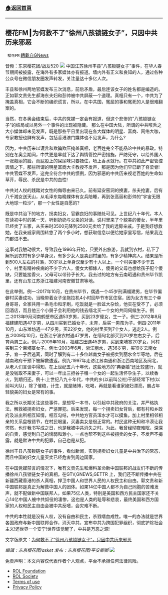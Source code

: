 ###  [:house:返回首頁](https://github.com/ourhimalayas/txt)
---


## 樱花FM┃为何救不了”徐州八孩锁链女子”，只因中共历来邪恶
` 樱花FM` [轉載自GNews](https://gnews.org/zh-hans/2012268/)

音频：东京樱花团/战友520
![](https://assets.gnews.org/wp-content/uploads/2022/02/02164.jpg)
中国江苏徐州丰县”八孩锁链女子”事件，在华人春节期间被披露，在海外有多家媒体亦有报道。墙内外有正义和良知的人，通过各种公众号在微信朋友圈发声转发，关注量达十多亿人次。

丰县和徐州两地官媒发布三次消息，前后矛盾，最后连该女子的姓名都是编造的。正如郭文贵先生郝海东夫妇和彭帅被中共屏蔽一个道理。真相只有一个，中共为了掩盖真相，它会不断的编织谎言，所以，在中共国，冤屈的事和冤死的人是很难翻案的。

当然，在冬奥会结束后，中共的党媒一定会有报道，但这个悲惨的”八孩锁链女子”的结局或以另外一个事件的出现被隐藏。 那么在中国大陆，所谓的中共喉舌之大小媒体却未见发声，既是那些平日里出现在各大媒体的明星、富商、网络大咖，专家教授也鲜有发声，包括香港澳门媒体也不见发声，为什么?

因为，中共历来以谎言和欺骗欺压掩盖真相，老百姓完全不能品论中共的暴政。特别在冬奥会期间，中共更是早就下达了舆情管控严密措施，严防死守，以给外国人一张靓丽的脸，而屁股上的屎尿味只要捂住，喷上香水就行。在中共如此严密管控舆情之下，那些所谓的明星富商大卡教授不发声，那是因为他们早已断了脊梁骨!中共官媒不发声，这完全符合中共的惯例，因为邪恶的中共历来视老百姓的生命如草芥，辱民、杀民是中共的血性!

中共对人权的践踏对女性的侮辱由来已久。前有延安窑洞的换妻，杀夫抢妻，后有八千湘女送天山，从毛泽东每晚裸体有女兵陪睡，再到张高丽和彭帅的”宇宙无限大地球一粒沙”，那一个女性是自愿的?

既是中共治下的地方，拐卖妇女，官霸良妇的事随处可见。上世纪八十年代，本人在读初中时的某一天，听到奶奶与父亲的对话，说村里来了个貌美的傻女，半年里已经卖了五家，从买来时3500元降到2500元卖给了我的远房亲戚。于是我好想救她，在我亲戚家周围转悠了两个多小时，想获取信息以便给她家里写信，结果我连门都进不去。

这事对我触动很大，导致我在1996年开始，只要外出旅游，我就到农村，私下了解所到农村有多少单身汉，有多少女人是卖到村里的，有多少精神病人。结果是所到500人左右的村落，30岁以上单身汉至少有十人以上，一个村买妻不少于五个，村里有精神疾病的不少于六人，傻女大都嫁人，傻男的父母也想给孩子配个傻缺，只要能接香火，父母可以带孙子长大。我去过的地方有云南昭通和贵州毕节凯里，还有山东江苏浙江福建河南安徽甘肃等地。

在此举例。例一:2017年10月，在贵州毕节，偶遇一个45岁刑满福建男，在毕节偏僻村买妻成功，当晚带着女子坐拖拉机4小时回毕节市区住宿，因为女方有三个单身哥哥，全家共用一条毛巾和牙刷，吃饭就是一脸盆大杂烩，他实在受不了，必须回酒店，而且他三个小舅子会利用他的钱去缅北买一个女的共同伺候生子。例二:2013年9月河南鹤壁市区遇53岁男，买到23岁傻女，生一子。例三:2012年8月福建建阳遇47岁男，从四川买到已婚女子，未育，后买一男孩为子。例四:2011年10月，山东潍坊遇一47岁男，买22岁女，他的村里买到7个女人，逃走2人。例五:2009年10月，在浙江宁波农村遇47岁男，在缅甸北部买到20岁左右女子，后育两男三女。例六:2009年10月，福建古田遇45岁男，买到柬埔寨20岁女，同村买到三个柬埔寨女子。例七:2003年6月，浙江丽水，遇36岁男，买19岁云南女子，育一子后逃离，同时了解到有二十多位越南女子被拐卖到丽水金华等地，后在越南政府干预下被解救遣返。例九:1997年走访江苏南通和浙江西南地区及闽北，从老人们言谈中得知，在上世纪五六十年代，这些地方的”典妻婚”还比较盛行，就是没钱取不来妻子，可以一年出三担谷子租一个女的一起生活怀孕生子，以续香火，到期归还。例十:上世纪八九十年代，中共的乡(以前叫公社)干部经常下村(以前叫大队)，除了催粮，计生，就是赌博，吃喝，再就是看谁家媳妇漂亮，霸占年轻貌美的妇女是常有的事。

我之所以长期关注这些事件，是想写一本书，以引起中共政府的关注，并严格执法，解救被拐卖妇女，严惩罪犯。后来发现，每一个拐卖妇女背后，都有村和乡政府及派出所相互知情，相互勾结，中共地方官员浑水才可以摸鱼。加上村里相邻相亲的关系盘根错节，在村民眼里，买妻卖女是很正常的。村民这种无知和冷漠让我愕然，也许我书写成之日，也是我被中共消失之时。为此，我曾经彻夜难眠，深深的自责，感觉到自己的懦弱和渺小，一点也帮不到这些被拐卖的女子，不发声不揭露，就是默许中共的犯罪，自己也是从犯。

徐州丰县八孩锁链女子的事件，看似新闻，实则拐卖妇女儿童是中共治下的常态，而且中国的妇女儿童买卖已经危害到周边国家。

在中国党媒禁言的情况下，唯有文贵先生和爆料革命新中国联邦的战友们不断的传播徐州八孩锁链女子的真相。在GTV,GNEWS,GETTR 上，我们还不断传播中共在新疆西藏香港的杀人真相，捍卫中国人和世界人民的人权民主和自由。郭文贵和新中国联邦是真正为解救中国人的团体。如果14亿中国人都不为自己同胞的苦难发声，就不配做新中国联邦人，如果75亿人类，特别是美国和西方民主国家还不关心14亿中国人被中共奴役的凄惨，这也是人类的耻辱和悲哀，最终美国和西方国家的人权和民主自由会被中共反嗜，会灾难不断。

中共的本性就是没有人权，没有自由和民主，杀戮嗜血成性。唯一的办法就是世界各国政府与新中国联邦合作，消灭中共，宣布中共为跨国犯罪组织，彻底铲除社会主义!还世界一个安宁!世界该觉醒了，中共是万恶之源!

文字版原文：[为何救不了”徐州八孩锁链女子”，只因中共历来邪恶](https://gnews.org/zh-hans/1979656/)

*编辑：东京樱花团/asket
发布：东京樱花团/平安卿卿*
![](https://assets.gnews.org/wp-content/uploads/2021/12/yht.jpg)
 

免责声明：本文内容仅代表作者个人观点，平台不承担任何法律风险。

- [ROL Foundation](https://rolfoundation.org/)
- [ROL Society](https://rolsociety.org/)
- [Terms of use](https://gnews.org/terms-of-use-3/)
- [Privacy Policy](https://gnews.org/privacy-policy/)
